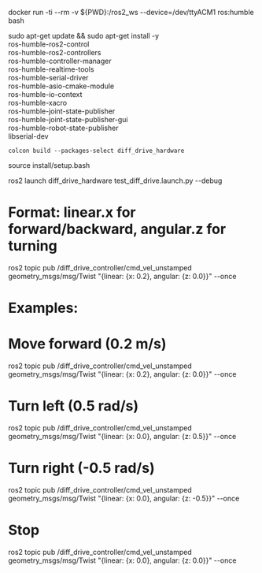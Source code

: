docker run -ti --rm -v ${PWD}:/ros2_ws --device=/dev/ttyACM1 ros:humble bash

sudo apt-get update && sudo apt-get install -y \
    ros-humble-ros2-control \
    ros-humble-ros2-controllers \
    ros-humble-controller-manager \
    ros-humble-realtime-tools \
    ros-humble-serial-driver \
    ros-humble-asio-cmake-module \
    ros-humble-io-context \
    ros-humble-xacro \
    ros-humble-joint-state-publisher \
    ros-humble-joint-state-publisher-gui \
    ros-humble-robot-state-publisher \
    libserial-dev

    colcon build --packages-select diff_drive_hardware
source install/setup.bash

ros2 launch diff_drive_hardware test_diff_drive.launch.py --debug

# Format: linear.x for forward/backward, angular.z for turning
ros2 topic pub /diff_drive_controller/cmd_vel_unstamped geometry_msgs/msg/Twist "{linear: {x: 0.2}, angular: {z: 0.0}}" --once

# Examples:
# Move forward (0.2 m/s)
ros2 topic pub /diff_drive_controller/cmd_vel_unstamped geometry_msgs/msg/Twist "{linear: {x: 0.2}, angular: {z: 0.0}}" --once

# Turn left (0.5 rad/s)
ros2 topic pub /diff_drive_controller/cmd_vel_unstamped geometry_msgs/msg/Twist "{linear: {x: 0.0}, angular: {z: 0.5}}" --once

# Turn right (-0.5 rad/s)
ros2 topic pub /diff_drive_controller/cmd_vel_unstamped geometry_msgs/msg/Twist "{linear: {x: 0.0}, angular: {z: -0.5}}" --once

# Stop
ros2 topic pub /diff_drive_controller/cmd_vel_unstamped geometry_msgs/msg/Twist "{linear: {x: 0.0}, angular: {z: 0.0}}" --once